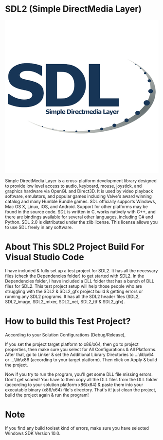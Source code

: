 # SDL2 (Simple DirectMedia Layer)

![SDL2](/Resources/Branding/logo.png?raw=true"SDL")

Simple DirectMedia Layer is a cross-platform development library designed to provide low level access to audio, keyboard, mouse, joystick, and graphics hardware via OpenGL and Direct3D. It is used by video playback software, emulators, and popular games including Valve's award winning catalog and many Humble Bundle games.
SDL officially supports Windows, Mac OS X, Linux, iOS, and Android. Support for other platforms may be found in the source code.
SDL is written in C, works natively with C++, and there are bindings available for several other languages, including C# and Python.
SDL 2.0 is distributed under the zlib license. This license allows you to use SDL freely in any software.

# About This SDL2 Project Build For Visual Studio Code
I have included & fully set up a test project for SDL2. It has all the necessary files (check the Dependencies folder) to get started with SDL2.
In the Dependencies folder, I have included a DLL folder that has a bunch of DLL files for SDL2.
This test project setup will help those people who are struggling with the SDL2 & SDL2_gfx project build & getting errors or running any SDL2 programs. 
It has all the SDL2 header files (SDL2, SDL2_image, SDL2_mixer, SDL2_net, SDL2_ttf & SDL2_gfx).

# How to build this Test Project?
According to your Solution Configurations (Debug/Release),

If you set the project target platform to x86/x64, then go to project properties, then make sure you select for All Configurations & All Platforms.
After that, go to Linker & set the Additional Library Directories to ...\lib\x64 or ...\lib\x86 (according to your target platform). 
Then click on Apply & build the project. 

Now if you try to run the program, you'll get some DLL file missing errors. Don't get scared!
You have to then copy all the DLL files from the DLL folder (according to your solution platform x86/x64) & paste them into your executable binary (x86/x64) file's directory.
That's it! just clean the project, build the project again & run the program!

# Note
If you find any build toolset kind of errors, make sure you have selected Windows SDK Version 10.0.
